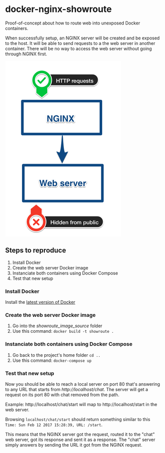 # docker-nginx-showroute
Proof-of-concept about how to route web into unexposed Docker containers.

When successfully setup, an NGINX server will be created and be exposed to the host. It will be able to send requests to a the web server in another container. There will be no way to access the web server without going through NGINX first.

![Explanation](https://github.com/RooSoft/docker-nginx-showroute/raw/master/example.png)

## Steps to reproduce
1. Install Docker
2. Create the web server Docker image
3. Instanciate both containers using Docker Compose
4. Test that new setup


### Install Docker
Install the [latest version of Docker](https://docs.docker.com/engine/installation/)

### Create the web server Docker image

1. Go into the *showroute_image_source* folder
2. Use this command: `docker build -t showroute .`

### Instanciate both containers using Docker Compose

1. Go back to the project's home folder `cd ..`
2. Use this command: `docker-compose up`

### Test that new setup

Now you should be able to reach a local server on port 80 that's answering to any URL that starts from *http://localhost/chat*. The server will get a request on its port 80 with chat removed from the path.

Example: http://localhost/chat/start will map to http://localhost/start in the web server.

Browsing `localhost/chat/start` should return something similar to this `Time: Sun Feb 12 2017 15:28:39, URL: /start`.

This means that the NGINX server got the request, routed it to the "chat" web server, got its response and sent it as a response. The "chat" server simply answers by sending the URL it got from the NGINX request.
